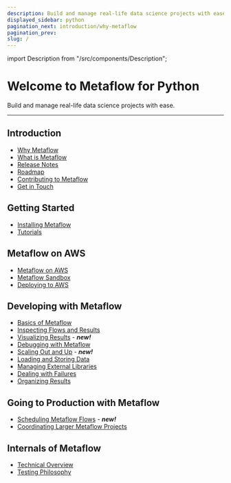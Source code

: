 ```yaml
---
description: Build and manage real-life data science projects with ease.
displayed_sidebar: python
pagination_next: introduction/why-metaflow
pagination_prev:
slug: /
---
```


import Description from "/src/components/Description";

# Welcome to Metaflow for Python

<Description>Build and manage real-life data science projects with ease.</Description>

---

## Introduction

- [Why Metaflow](introduction/why-metaflow)
- [What is Metaflow](introduction/what-is-metaflow)
- [Release Notes](introduction/release-notes)
- [Roadmap](introduction/roadmap)
- [Contributing to Metaflow](introduction/contributing-to-metaflow)
- [Get in Touch](introduction/getting-in-touch)

## Getting Started

- [Installing Metaflow](getting-started/install)
- [Tutorials](getting-started/tutorials/)

## Metaflow on AWS

- [Metaflow on AWS](metaflow-on-aws)
- [Metaflow Sandbox](metaflow-on-aws/metaflow-sandbox)
- [Deploying to AWS](metaflow-on-aws/deploy-to-aws)

## Developing with Metaflow

- [Basics of Metaflow](metaflow/basics)
- [Inspecting Flows and Results](metaflow/client)
- [Visualizing Results](metaflow/visualizing-results/) - _**new!**_
- [Debugging with Metaflow](metaflow/debugging)
- [Scaling Out and Up](metaflow/scaling-out-and-up/) - _**new!**_
- [Loading and Storing Data](metaflow/data)
- [Managing External Libraries](metaflow/dependencies)
- [Dealing with Failures](metaflow/failures)
- [Organizing Results](metaflow/tagging)

## Going to Production with Metaflow

- [Scheduling Metaflow Flows](going-to-production-with-metaflow/scheduling-metaflow-flows) - _**new!**_
- [Coordinating Larger Metaflow Projects](going-to-production-with-metaflow/coordinating-larger-metaflow-projects)

## Internals of Metaflow

- [Technical Overview](internals-of-metaflow/technical-overview)
- [Testing Philosophy](internals-of-metaflow/testing-philosophy)
